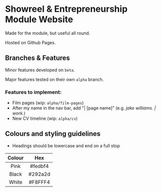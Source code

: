 # Showreel & Entrepreneurship Module Website
Made for the module, but useful all round.

Hosted on Github Pages.

## Branches & Features

Minor features developed on `beta`.

Major features tested on their own `alpha` branch.

### Features to implement:
- Film pages (wip: `alpha/film-pages`)
- After my name in the nav bar, add "| [page name]" (e.g. *jake williams. | work.*)
- New CV timeline (wip: `alpha/cv`)

## Colours and styling guidelines
- Headings should be lowercase and end on a full stop

| Colour | Hex |
|:-----:|:-----:|
| Pink | #fedbf4 |
| Black | #292a2d |
| White | #F8FFF4 |
